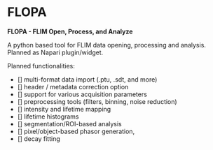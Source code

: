 # FLOPA

**FLOPA - FLIM Open, Process, and Analyze**

A python based tool for FLIM data opening, processing and analysis. Planned as Napari plugin/widget.

Planned functionalities:
  - [] multi-format data import (.ptu, .sdt, and more)
  - [] header / metadata correction option
  - [] support for various acquisition parameters
  - [] preprocessing tools (filters, binning, noise reduction)
  - [] intensity and lifetime mapping
  - [] lifetime histograms
  - [] segmentation/ROI-based analysis
  - [] pixel/object-based phasor generation,
  - [] decay fitting
